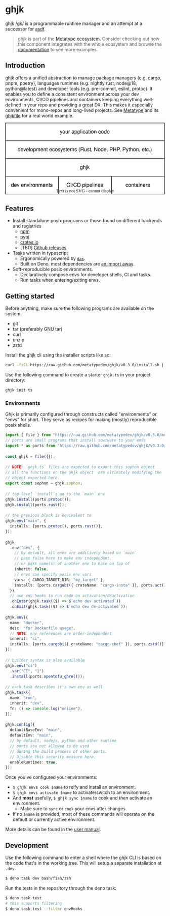 # ghjk

ghjk /gk/ is a programmable runtime manager and an attempt at a successor for [asdf](https://github.com/asdf-vm/asdf).

> ghjk is part of the
> [Metatype ecosystem](https://github.com/metatypedev/metatype). Consider
> checking out how this component integrates with the whole ecosystem and browse
> the
> [documentation](https://metatype.dev?utm_source=github&utm_medium=readme&utm_campaign=ghjk)
> to see more examples.

## Introduction

ghjk offers a unified abstraction to manage package managers (e.g. cargo, pnpm, poetry), languages runtimes (e.g. nightly rust, node@18, python@latest) and developer tools (e.g. pre-commit, eslint, protoc). 
It enables you to define a consistent environment across your dev environments, CI/CD pipelines and containers keeping everything well-defined in your repo and providing a great DX. 
This makes it especially convenient for mono-repos and long-lived projects. See [Metatype](https://github.com/metatypedev/metatype) and its [ghjkfile](https://github.com/metatypedev/metatype/blob/main/ghjk.ts) for a real world example.

<p align="center">
  <img src="./ghjk.drawio.svg" alt="ghjk" />
</p>

## Features

- Install standalone posix programs or those found on different backends and registries 
  - [npm](./ports/npmi.ts)
  - [pypi](./ports/pipi.ts)
  - [crates.io](./ports/cargobi.ts)
  - [TBD] [Github releases](https://github.com/metatypedev/ghjk/issues/79)
- Tasks written in typescript
  - Ergonomically powered by [`dax`](https://github.com/dsherret/dax).
  - Built on Deno, most dependencies are [an import away](https://docs.deno.com/runtime/fundamentals/modules/#importing-third-party-modules-and-libraries).
- Soft-reproducible posix environments.
  - Declaratively compose envs for developer shells, CI and tasks.
  - Run tasks when entering/exiting envs.

## Getting started

Before anything, make sure the following programs are available on the system.

- git
- tar (preferably GNU tar)
- curl
- unzip
- zstd

Install the ghjk cli using the installer scripts like so:

```bash
curl -fsSL https://raw.github.com/metatypedev/ghjk/v0.3.0/install.sh | bash
```

Use the following command to create a starter `ghjk.ts` in your project directory:

```bash
ghjk init ts
```

### Environments

Ghjk is primarily configured through constructs called "environments" or "envs" for short.
They serve as recipes for making (mostly) reproducible posix shells.

```ts
import { file } from "https://raw.github.com/metatypedev/ghjk/v0.3.0/mod.ts";
// ports are small programs that install sowtware to your envs
import * as ports from "https://raw.github.com/metatypedev/ghjk/v0.3.0/ports/mod.ts";

const ghjk = file({});

// NOTE: `ghjk.ts` files are expected to export this sophon object
// all the functions on the ghjk object  are ultimately modifying the 'sophon' proxy 
// object exported here.
export const sophon = ghjk.sophon;

// top level `install`s go to the `main` env
ghjk.install(ports.protoc());
ghjk.install(ports.rust());

// the previous block is equivalent to
ghjk.env("main", {
  installs: [ports.protoc(), ports.rust()],
});

ghjk
  .env("dev", {
    // by default, all envs are additively based on `main`
    // pass false here to make env independent.
    // or pass name(s) of another env to base on top of
    inherit: false,
    // envs can specify posix env vars
    vars: { CARGO_TARGET_DIR: "my_target" },
    installs: [ports.cargobi({ crateName: "cargo-insta" }), ports.act()],
  })
  // use env hooks to run code on activation/deactivation
  .onEnter(ghjk.task(($) => $`echo dev activated`))
  .onExit(ghjk.task(($) => $`echo dev de-activated`));

ghjk.env({
  name: "docker",
  desc: "for Dockerfile usage",
  // NOTE: env references are order-independent
  inherit: "ci",
  installs: [ports.cargobi({ crateName: "cargo-chef" }), ports.zstd()],
});

// builder syntax is also available
ghjk.env("ci")
  .var("CI", "1")
  .install(ports.opentofu_ghrel());

// each task describes it's own env as well
ghjk.task({
  name: "run",
  inherit: "dev",
  fn: () => console.log("online"),
});

ghjk.config({
  defaultBaseEnv: "main",
  defaultEnv: "main",
  // by default, nodejs, python and other runtime
  // ports are not allowed to be used
  // during the build process of other ports.
  // Disable this security measure here.
  enableRuntimes: true,
});
```

Once you've configured your environments:

- `$ ghjk envs cook $name` to reify and install an environment.
- `$ ghjk envs activate $name` to activate/switch to an environment.
- And **most** usefully, `$ ghjk sync $name` to cook and _then_ activate an
  environment.
  - Make sure to `sync` or `cook` your envs after changes.
- If no `$name` is provided, most of these commands will operate on the default
  or currently active environment.

More details can be found in the [user manual](./docs/manual.md).

## Development

Use the following command to enter a shell where the ghjk CLI is based on the code that's in the working tree.
This will setup a separate installation at `.dev`.

```bash
$ deno task dev bash/fish/zsh
```

Run the tests in the repository through the deno task:

```bash
$ deno task test
# this supports filtering
$ deno task test --filter envHooks
```
